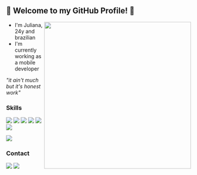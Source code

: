 ## 💟 Welcome to my GitHub Profile! 💟
<img src="https://i.pinimg.com/originals/d8/6c/8d/d86c8dd4ab953f9370925106c547ce30.gif" width=400 align="right">

- I'm Juliana, 24y and brazilian 
- I'm currently working as a mobile developer

_"it ain't much but it's honest work"_

### Skills
![](https://img.shields.io/badge/Android-3DDC84?style=for-the-badge&logo=android&logoColor=white) ![](https://img.shields.io/badge/Kotlin-0095D5?&style=for-the-badge&logo=kotlin&logoColor=white) ![](https://img.shields.io/badge/Flutter-02569B?style=for-the-badge&logo=flutter&logoColor=white) ![](https://img.shields.io/badge/Dart-0175C2?style=for-the-badge&logo=dart&logoColor=white) ![](https://img.shields.io/badge/C-00599C?style=for-the-badge&logo=c&logoColor=white) ![](https://img.shields.io/badge/iOS-000000?style=for-the-badge&logo=ios&logoColor=white) 

![](https://github-readme-stats.vercel.app/api/top-langs/?username=julianawl&theme=dracula)

### Contact
<p align="left">
  <a href="#" alt="Gmail">
  <img src="https://img.shields.io/badge/-Gmail-FF0000?style=flat-square&labelColor=FF0000&logo=gmail&logoColor=white&link=juliana.lima@aluno.santoangelo.uri.br" /></a>

  <a href="#" alt="Linkedin">
  <img src="https://img.shields.io/badge/-Linkedin-0e76a8?style=flat-square&logo=Linkedin&logoColor=white&link=https://www.linkedin.com/in/julianaweinert99/" /></a>
</p>  
